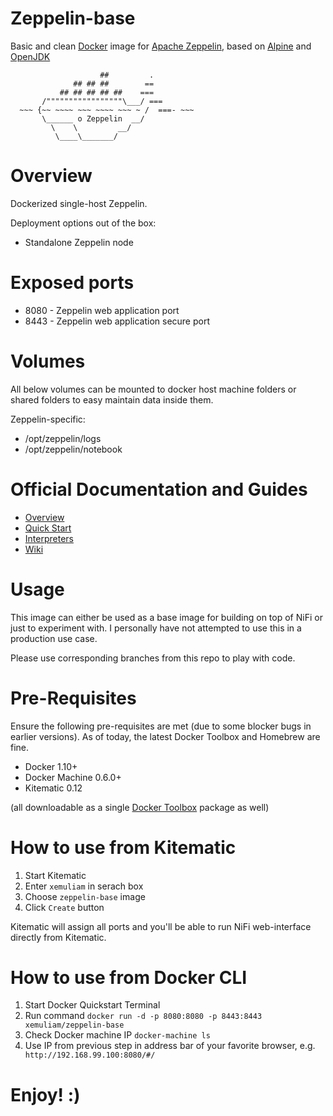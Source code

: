 # Zeppelin-base

Basic and clean [Docker](https://www.docker.com/what-docker) image for [Apache Zeppelin](http://zeppelin.apache.org), based on [Alpine](http://alpinelinux.org) and [OpenJDK](http://openjdk.java.net)

                        ##         .
                  ## ## ##        ==
               ## ## ## ## ##    ===
           /"""""""""""""""""\___/ ===
      ~~~ {~~ ~~~~ ~~~ ~~~~ ~~~ ~ /  ===- ~~~
           \______ o Zeppelin  __/
             \    \         __/
              \____\_______/

# Overview

Dockerized single-host Zeppelin.

Deployment options out of the box:
- Standalone Zeppelin node


# Exposed ports

- 8080 - Zeppelin web application port
- 8443 - Zeppelin web application secure port


# Volumes

All below volumes can be mounted to docker host machine folders or shared folders to easy maintain data inside them.

Zeppelin-specific:
- /opt/zeppelin/logs
- /opt/zeppelin/notebook


# Official Documentation and Guides

- [Overview](http://zeppelin.apache.org/docs/0.7.0/)
- [Quick Start](http://zeppelin.apache.org/docs/0.7.0/install/install.html)
- [Interpreters](http://zeppelin.apache.org/docs/0.7.0/manual/interpreters.html)
- [Wiki](https://cwiki.apache.org/confluence/display/ZEPPELIN/Zeppelin+Home)


# Usage

This image can either be used as a base image for building on top of NiFi or just to experiment with. I personally have not attempted to use this in a production use case.

Please use corresponding branches from this repo to play with code.


# Pre-Requisites
Ensure the following pre-requisites are met (due to some blocker bugs in earlier versions). As of today, the latest Docker Toolbox and Homebrew are fine.

- Docker 1.10+
- Docker Machine 0.6.0+
- Kitematic 0.12

(all downloadable as a single [Docker Toolbox](https://www.docker.com/products/docker-toolbox) package as well)


# How to use from Kitematic

1. Start Kitematic
2. Enter `xemuliam` in serach box
3. Choose `zeppelin-base` image
4. Click `Create` button

Kitematic will assign all ports and you'll be able to run NiFi web-interface directly from Kitematic.


# How to use from Docker CLI

1. Start Docker Quickstart Terminal
2. Run command  `docker run -d -p 8080:8080 -p 8443:8443 xemuliam/zeppelin-base`
3. Check Docker machine IP  `docker-machine ls`
4. Use IP from previous step in address bar of your favorite browser, e.g. ` http://192.168.99.100:8080/#/`

# Enjoy! :)
